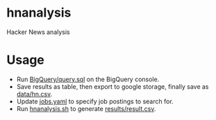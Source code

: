 # hnanalysis
Hacker News analysis

# Usage

- Run [BigQuery/query.sql](https://github.com/cncf/hnanalysis/blob/master/BigQuery/query.sql) on the BigQuery console.
- Save results as table, then export to google storage, finally save as [data/hn.csv](https://github.com/cncf/hnanalysis/blob/master/data/hn.csv).
- Update [jobs.yaml](https://github.com/cncf/hnanalysis/blob/master/jobs.yaml) to specify job postings to search for.
- Run [hnanalysis.sh](https://github.com/cncf/hnanalysis/blob/master/hnanalysis.sh) to generate [results/result.csv](https://github.com/cncf/hnanalysis/blob/master/results/result.csv).
